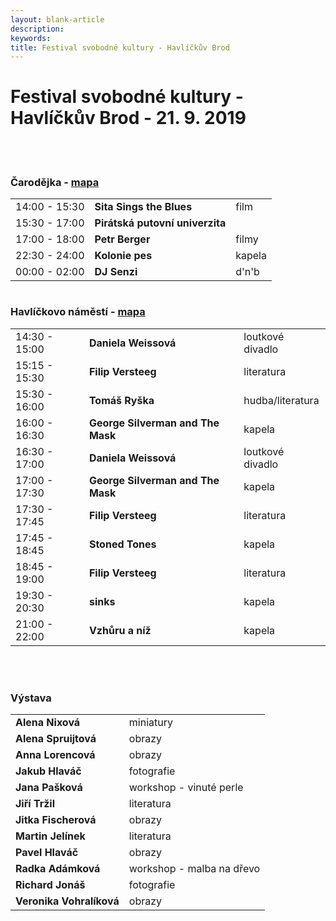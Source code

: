 ```yaml
---
layout: blank-article
description: 
keywords: 
title: Festival svobodné kultury - Havlíčkův Brod
---
```


<div class="pce-hero pce-hero--entry">
    <div class="pce-hero__content">
        <h1 class="c-page-title">Festival svobodné kultury - Havlíčkův Brod - 21. 9. 2019</h1><br><br>        
    </div>
</div>
<div class="row o-section-block c-emphasized-text">    
    <div class="medium-12 large-12 columns">
        <section class="o-section">
            <div class="o-secion-header o-section-header--bordered">
                <h3 class="o-section__heading t-h4-super">Čarodějka - <a href="https://goo.gl/maps/HZSyGV1HYsrrPgpx9" target="_blank" rel="noopener">mapa</a></h3>
            </div>
            <div class="u-1margin--top">
                <table>
                  <tr>
                    <td>14:00 - 15:30</td>
                    <td><b>Sita Sings the Blues</b></td>
                    <td>film</td>
                  </tr>  
                  <tr>
                    <td>15:30 - 17:00</td>
                    <td><b>Pirátská putovní univerzita</b></td>
                    <td></td>
                  </tr>
                  <tr>
                    <td>17:00 - 18:00</td>
                    <td><b>Petr Berger</b></td>
                    <td>filmy</td>
                  </tr>
                  <tr>
                    <td>22:30 - 24:00</td>
                    <td><b>Kolonie pes</b></td>
                    <td>kapela</td>
                  </tr>
                  <tr>
                    <td>00:00 - 02:00</td>
                    <td><b>DJ Senzi</b></td>
                    <td>d'n'b</td>
                  </tr>
                </table>
            </div>
        </section>
    </div>
    <div class="medium-12 large-12 columns">
        <section class="o-section">
            <div class="o-secion-header o-section-header--bordered">
                <h3 class="o-section__heading t-h4-super">Havlíčkovo náměstí - <a href="https://goo.gl/maps/MBzqEos2UuYa4bcJ9" target="_blank" rel="noopener">mapa</a></h3>
            </div>
            <div class="u-1margin--top">
                <table>
                  <tr>
                    <td>14:30 - 15:00</td>
                    <td><b>Daniela Weissová</b></td>
                    <td>loutkové divadlo</td>
                  </tr> 
                  <tr>
                    <td>15:15 - 15:30</td>
                    <td><b>Filip Versteeg</b></td>
                    <td>literatura</td>
                  </tr>  
                  <tr>
                    <td>15:30 - 16:00</td>
                    <td><b>Tomáš Ryška</b></td>
                    <td>hudba/literatura</td>
                  </tr> 
                  <tr>
                    <td>16:00 - 16:30</td>
                    <td><b>George Silverman and The Mask</b></td>
                    <td>kapela</td>
                  </tr> 
                  <tr>
                    <td>16:30 - 17:00</td>
                    <td><b>Daniela Weissová</b></td>
                    <td>loutkové divadlo</td>
                  </tr> 
                  <tr>
                    <td>17:00 - 17:30</td>
                    <td><b>George Silverman and The Mask</b></td>
                    <td>kapela</td>
                  </tr>
                  <tr>
                    <td>17:30 - 17:45</td>
                    <td><b>Filip Versteeg</b></td>
                    <td>literatura</td>
                  </tr>
                  <tr>
                    <td>17:45 - 18:45</td>
                    <td><b>Stoned Tones</b></td>
                    <td>kapela</td>
                  </tr> 
                  <tr>
                    <td>18:45 - 19:00</td>
                    <td><b>Filip Versteeg</b></td>
                    <td>literatura</td>
                  </tr>
                  <tr>
                    <td>19:30 - 20:30</td>
                    <td><b>sinks</b></td>
                    <td>kapela</td>
                  </tr>        
                  <tr>
                    <td>21:00 - 22:00</td>
                    <td><b>Vzhůru a níž</b></td>
                    <td>kapela</td>
                  </tr>   
                </table>
            </div>
        </section>
    </div>
    <br>
    <br>
    <div class="medium-12 large-12 columns">
        <section class="o-section">
            <div class="o-secion-header o-section-header--bordered">
                <h3 class="o-section__heading t-h4-super">Výstava</h3>
            </div>
            <div class="u-1margin--top">
                <table>
                  <tr>
                    <td><b>Alena Nixová</b></td>
                    <td>miniatury</td>                    
                  </tr> 
                  <tr>
                    <td><b>Alena Spruijtová</b></td>
                    <td>obrazy</td>                    
                  </tr>                       
                  <tr>
                    <td><b>Anna Lorencová</b></td>
                    <td>obrazy</td>                    
                  </tr> 
                  <tr>
                    <td><b>Jakub Hlaváč</b></td>
                    <td>fotografie</td>                    
                  </tr>
                  <tr>
                    <td><b>Jana Pašková</b></td>
                    <td>workshop - vinuté perle</td>                    
                  </tr>
                  <tr>
                    <td><b>Jiří Tržil</b></td>
                    <td>literatura</td>                    
                  </tr>
                  <tr>
                    <td><b>Jitka Fischerová</b></td>
                    <td>obrazy</td>                    
                  </tr>
                  <tr>
                    <td><b>Martin Jelínek</b></td>
                    <td>literatura</td>                    
                  </tr>
                  <tr>
                    <td><b>Pavel Hlaváč</b></td>
                    <td>obrazy</td>                    
                  </tr>
                  <tr>
                    <td><b>Radka Adámková</b></td>
                    <td>workshop - malba na dřevo</td>                    
                  </tr>
                  <tr>
                    <td><b>Richard Jonáš</b></td>
                    <td>fotografie</td>                    
                  </tr>
                  <tr>
                    <td><b>Veronika Vohralíková</b></td>
                    <td>obrazy</td>                    
                  </tr>                                                      
                </table>
            </div>
        </section>
    </div>
</div>
